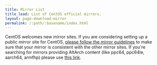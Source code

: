 ```yaml
---
title: Mirror List
title_lead: List of CentOS official mirrors.
layout: page-download-mirror
permalink: /:path/:basename/index.html
---
```


CentOS welcomes new mirror sites.  If you are considering setting up a public
mirror site for CentOS, [please follow the mirror
guidelines](http://wiki.centos.org/HowTos/CreatePublicMirrors) to make sure
that your mirror is consistent with the other mirror sites.  If you're
searching for mirrors providing AltArch content (like ppc64, ppc64le, aarch64,
armfhp) please use [this link](/download/mirrors-altarch/).
